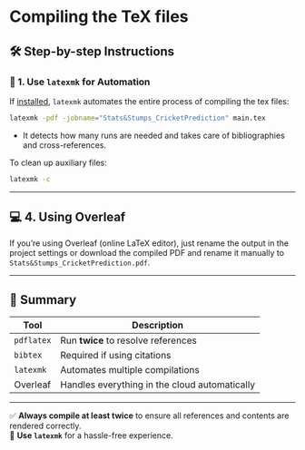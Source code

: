 # Compiling the TeX files

## 🛠️ Step-by-step Instructions


### 🤖 1. Use `latexmk` for Automation

If [installed]((https://mgeier.github.io/latexmk.html)), `latexmk` automates the entire process of compiling the tex files:

```bash
latexmk -pdf -jobname="Stats&Stumps_CricketPrediction" main.tex
```

- It detects how many runs are needed and takes care of bibliographies and cross-references.

To clean up auxiliary files:

```bash
latexmk -c
```

---

## 💻 4. Using Overleaf

If you’re using Overleaf (online LaTeX editor), just rename the output in the project settings or download the compiled PDF and rename it manually to `Stats&Stumps_CricketPrediction.pdf`.

---

## 📝 Summary

| Tool      | Description                                  |
|-----------|----------------------------------------------|
| `pdflatex` | Run **twice** to resolve references          |
| `bibtex`   | Required if using citations                  |
| `latexmk`  | Automates multiple compilations              |
| Overleaf   | Handles everything in the cloud automatically|

---

✅ **Always compile at least twice** to ensure all references and contents are rendered correctly.  
🚀 **Use `latexmk`** for a hassle-free experience.
